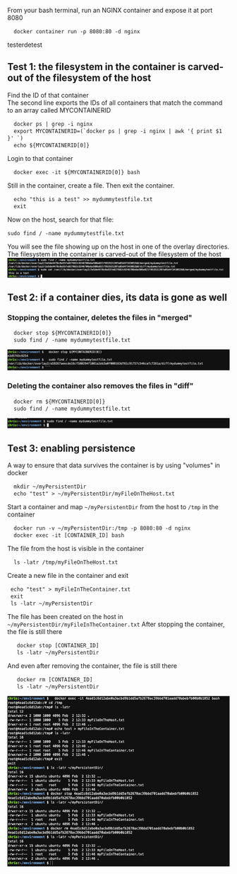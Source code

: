 From your bash terminal, run an NGINX container and expose it at port 8080
```shell
  docker container run -p 8080:80 -d nginx 
```
 testerdetest

## Test 1: the filesystem in the container is carved-out of the filesystem of the host
Find the ID of that container  
The second line exports the IDs of all containers that match the command to an array called MYCONTAINERID
```shell
  docker ps | grep -i nginx
  export MYCONTAINERID=(`docker ps | grep -i nginx | awk '{ print $1 }' `)
  echo ${MYCONTAINERID[0]}    
```

Login to that container  
```shell
  docker exec -it ${MYCONTAINERID[0]} bash
```
 
Still in the container, create a file.  Then exit the container.
```shell
  echo "this is a test" >> mydummytestfile.txt
  exit
```

Now on the host, search for that file:
```shell
sudo find / -name mydummytestfile.txt
```
 
You will see the file showing up on the host in one of the overlay directories.  The filesystem in the container is carved-out of the filesystem of the host  
![containersDoNotContain](images/containersDoNotContain.png)

## Test 2: if a container dies, its data is gone as well

### Stopping the container, deletes the files in "merged"
```shell
  docker stop ${MYCONTAINERID[0]} 
  sudo find / -name mydummytestfile.txt
```
![dockerStopSudoFind](images/dockerStopSudoFind.png)

### Deleting the container also removes the files in "diff"
```shell
  docker rm ${MYCONTAINERID[0]} 
  sudo find / -name mydummytestfile.txt
```
![dockerRmSudoFind](images/dockerRmSudoFind.png)

## Test 3: enabling persistence
A way to ensure that data survives the container is by using "volumes" in docker

```shell
  mkdir ~/myPersistentDir
  echo "test" > ~/myPersistentDir/myFileOnTheHost.txt
```
  Start a container and map `~/myPersistentDir` from the host to `/tmp` in the container
```shell
  docker run -v ~/myPersistentDir:/tmp -p 8080:80 -d nginx 
  docker exec -it [CONTAINER_ID] bash
```
  The file from the host is visible in the container

```shell
  ls -latr /tmp/myFileOnTheHost.txt  
```     
  Create a new file in the container and exit
 ```shell
  echo "test" > myFileInTheContainer.txt
  exit
  ls -latr ~/myPersistentDir
```
The file has been created on the host in `~/myPersistentDir/myFileInTheContainer.txt`
After stopping the container, the file is still there
 ```shell
    docker stop [CONTAINER_ID]
    ls -latr ~/myPersistentDir
 ```
And even after removing the container, the file is still there
 ```shell
    docker rm [CONTAINER_ID]
    ls -latr ~/myPersistentDir
 ```

![dockerVolumes](images/dockerVolumes.png)